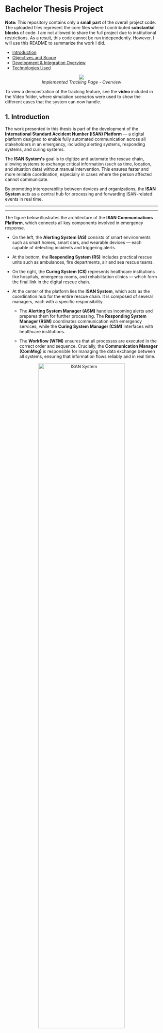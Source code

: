 # Bachelor Thesis Project

**Note:** This repository contains only a **small part** of the overall project code. The uploaded files represent the core files where I contributed **substantial blocks** of code. I am not allowed to share the full project due to institutional restrictions. As a result, this code cannot be run independently. However, I will use this README to summarize the work I did.

- [Introduction](#1-introduction)
- [Objectives and Scope](#2-objectives-and-scope)
- [Development & Integration Overview](#3-development--integration-overview)
- [Technologies Used](#4-technologies-used)

<p align="center">
  <img src="README_Images/Tracking_Page.PNG"><br>
  <em>Implemented Tracking Page - Overview</em>
</p>

To view a demonstration of the tracking feature, see the **video** included in the Video folder, where simulation scenarios were used to show the different cases that the system can now handle.

## 1. Introduction

The work presented in this thesis is part of the development of the **International Standard Accident Number (ISAN) Platform** — a digital platform designed to enable fully automated communication across all stakeholders in an emergency, including alerting systems, responding systems, and curing systems.

The **ISAN System's** goal is to digitize and automate the rescue chain, allowing systems to exchange critical information (such as time, location, and situation data) without manual intervention. This ensures faster and more reliable coordination, especially in cases where the person affected cannot communicate.

By promoting interoperability between devices and organizations, the **ISAN System** acts as a central hub for processing and forwarding ISAN-related events in real time.

<hr>
<hr>

The figure below illustrates the architecture of the **ISAN Communications Platform**, which connects all key components involved in emergency response.

- On the left, the **Alerting System (AS)** consists of smart environments such as smart homes, smart cars, and wearable devices — each capable of detecting incidents and triggering alerts.

- At the bottom, the **Responding System (RS)** includes practical rescue units such as ambulances, fire departments, air and sea rescue teams.

- On the right, the **Curing System (CS)** represents healthcare institutions like hospitals, emergency rooms, and rehabilitation clinics — which form the final link in the digital rescue chain.

- At the center of the platform lies the **ISAN System**, which acts as the coordination hub for the entire rescue chain. It is composed of several managers, each with a specific responsibility.

  - The **Alerting System Manager (ASM)** handles incoming alerts and prepares them for further processing. The **Responding System Manager (RSM)** coordinates communication with emergency services, while the **Curing System Manager (CSM)** interfaces with healthcare institutions. 
  
  - The **Workflow  (WFM)** ensures that all processes are executed in the correct order and sequence. Crucially, the **Communication Manager (ComMng)** is responsible for managing the data exchange between all systems, ensuring that information flows reliably and in real time.

<p align="center">
  <img src="README_Images/ISAN_Communications-Platform.PNG" alt="ISAN System" style="width:75%;"><br>
  <em>Figure: ISAN Communications Platform overview</em>
</p>

## 2. Objectives and Scope

The primary objective of this thesis was to integrate the Rescuetrack API and MapQuest API into the ISAN System to enable real-time tracking of ambulances during emergency scenarios. This integration allows the system to retrieve and process live geolocation data from the responding units and display this information in the connected Curing Systems, such as hospitals or emergency rooms, to ensure better preparedness and coordination.

For more details, read **1.3 Task Description** in the Bachelor thesis pdf.

## 3. Development & Integration Overview

For simplicity, we will summarize the process of this integration in three parts. For the full overview of the methodology, read **Sections 3.2, 3.3, and 3.4 (pages 18–42)** in the Bachelor thesis PDF.

### 3.1 The preparation of location data by the Responding Systems before it is transmitted to the Curing Systems.

When a Responding System is assigned an ISAN (an alarm generated by the Alerting System that includes data such as time and location), it begins continuously querying its current coordinates from the Rescuetrack API.

The retrieved location data is then formatted and prepared for transmission in the correct structure:

- Initially, when the ambulance is en route to the incident location, the transmitted data includes the ambulance ID, its current coordinates (latitude and longitude), the incident location coordinates, and a marker labeled incident_location.
This marker indicates that the ambulance is still on the way to the scene.

- Once the patient is loaded into the ambulance, and this is confirmed by a button press, the system begins transmitting the hospital coordinates instead of the incident location.

- After arriving at the hospital, and upon confirmation (again via button), the data includes the marker at_hospital to signal that the transport is complete.

<p align="center">
  <img src="README_Images/Methodology_1.PNG" alt="Methodology-1" style="width:80%;"><br>
</p>

For the simulation, the MapQuest API is used to generate a route from a random or predefined starting point in Braunschweig city center to the simulated ISAN location.

The resulting coordinates are saved in a CSV file, which is later used to simulate the behavior of receiving real-time location data from the Rescuetrack API.

Similarly, once the generated ISAN is assigned a hospital, a second route — from the ISAN location to the hospital — is generated and appended to the same CSV file.

<p align="center">
  <img src="README_Images/Methodology_2.PNG" alt="Methodology-2" style="width:80%;"><br>
</p>

### 3.2 The transmission of location data from the Responding Systems to the Curing Systems.

1. When the tracking page is opened in the Curing System, the Workflow Manager is notified that the system is now waiting to receive location data from the Responding Systems.

2. The Workflow Manager verifies the Curing System via the Curing System Manager. Once verified, the request is forwarded to the Communication Manager.

3. If this is the first Curing System to request tracking data, The Communication Manager launches two separate threads:
    - The first queries the Responding System Manager for the IP addresses of all currently active Responding Systems.
    - The second uses those IPs to retrieve live location data, which it forwards to all Curing Systems that currently have the tracking page open.

   This process is repeated every 5 seconds, as long as at least one Curing System remains on the tracking page.

If a Curing System exits the tracking page, the Communication Manager is notified (just like in step 1) and stops sending data to that system.

<p align="center">
  <img src="README_Images/Methodology_3.PNG" alt="Methodology-3" style="width:80%;"><br>
</p>

For simulation scenarios, the process works similarly, with one key difference in step 3:

Before fetching the coordinates from the Responding Systems, the Communication Manager sends a POST request instructing them to start reading location data from a CSV file in a separate thread. This thread simulates real-time tracking by reading one line from the file every second

This simulated tracking thread automatically stops either when the user on the Curing System exits the tracking page or when the patient has been successfully transported to the hospital.

### 3.3 The processing of location data from the Responding Systems by the Curing Systems.

As the Curing System backend receives ambulance-to-incident location data from a Responding System, it emits this data to the Curing System frontend via Socket.IO.

Upon receiving the first data point, an ambulance marker and an incident marker are created at the corresponding coordinates. Additionally, the MapQuest API is used to retrieve the fastest route from the ambulance's current location to the incident site, and a route polyline is drawn on the map.

For each subsequent update, the ambulance marker is moved to its new position, and the route polyline is adjusted to start from the coordinate closest to the updated ambulance location.

<p align="center">
  <img src="README_Images/Methodology_4.PNG" alt="Methodology-4" style="width:80%;"><br>
</p>

The processing of ambulance-to-hospital location data works similarly, with one key difference:
Upon receiving the first update, the incident marker is replaced by an X marker, indicating that the patient has been loaded into the ambulance.

<p align="center">
  <img src="README_Images/Methodology_5.PNG" alt="Methodology-5" style="width:80%;"><br>
</p>

When the marker at_hospital is received in the location data of an ambulance, all related elements are removed from the map — including the ambulance marker, X marker, hospital marker, and the drawn route polyline.

<p align="center">
  <img src="README_Images/Methodology_6.PNG" alt="Methodology-6" style="width:80%;"><br>
</p>

## 4. Technologies Used

- Flask (Python)
- Javascript
    - Document Object Model
- MySQL
- Docker
- REST API - MapQuest API
- SOAP API - Rescuetrack API
- Socket.IO
- HTML
- CSS


